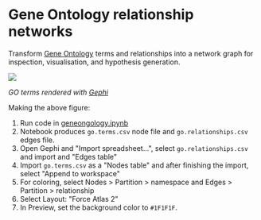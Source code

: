 # Gene Ontology relationship networks

Transform [Gene Ontology](http://geneontology.org/docs/download-ontology/) terms and relationships into a network graph for inspection, visualisation, and hypothesis generation.

![](GOO.png)

_GO terms rendered with [Gephi](https://gephi.org)_

Making the above figure:

1. Run code in [geneongology.ipynb](geneontology.ipynb)
2. Notebook produces `go.terms.csv` node file and `go.relationships.csv` edges file.
3. Open Gephi and "Import spreadsheet...", select `go.relationships.csv` and import and "Edges table"
4. Import `go.terms.csv` as a "Nodes table" and after finishing the import, select "Append to workspace"
5. For coloring, select Nodes > Partition > namespace and Edges > Partition > relationship
6. Select Layout: "Force Atlas 2"
7. In Preview, set the background color to `#1F1F1F`.